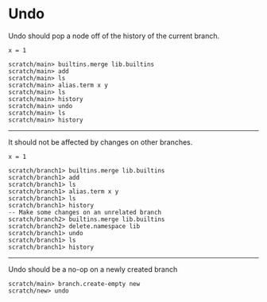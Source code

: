 # Undo

Undo should pop a node off of the history of the current branch.

```unison:hide
x = 1
```

```ucm
scratch/main> builtins.merge lib.builtins
scratch/main> add
scratch/main> ls
scratch/main> alias.term x y
scratch/main> ls
scratch/main> history
scratch/main> undo
scratch/main> ls
scratch/main> history
```

---

It should not be affected by changes on other branches.

```unison:hide
x = 1
```

```ucm
scratch/branch1> builtins.merge lib.builtins
scratch/branch1> add
scratch/branch1> ls
scratch/branch1> alias.term x y
scratch/branch1> ls
scratch/branch1> history
-- Make some changes on an unrelated branch
scratch/branch2> builtins.merge lib.builtins
scratch/branch2> delete.namespace lib
scratch/branch1> undo
scratch/branch1> ls
scratch/branch1> history
```

---

Undo should be a no-op on a newly created branch

```ucm:error
scratch/main> branch.create-empty new
scratch/new> undo
```
